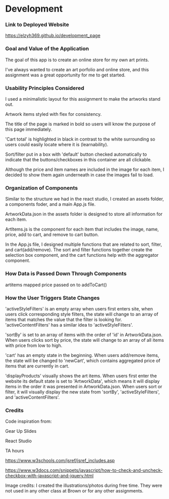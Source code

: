 # Development

### Link to Deployed Website
https://elzyh369.github.io/development_page

### Goal and Value of the Application
The goal of this app is to create an online store for my own art prints.


I've always wanted to create an art porfolio and online store, and this assignment was a great opportunity for me to get started.

### Usability Principles Considered
I used a minimalistic layout for this assignment to make the artworks stand out. 


Artwork items styled with flex for consistency.


The title of the page is marked in bold so users will know the purpose of this page immediately.


'Cart total' is highlighted in black in contrast to the white surrounding so users could easily locate where it is (learnability).


Sort/filter put in a box with 'default' button checked automatically to indicate that the buttons/checkboxes in this container are all clickable.


Although the price and item names are included in the image for each item, I decided to show them again underneath in case the images fail to load.

### Organization of Components
Similar to the structure we had in the react studio, I created an assets folder, a components foder, and a main App.js file.


ArtworkData.json in the assets folder is designed to store all information for each item.


ArtItems.js is the component for each item that includes the image, name, price, add to cart, and remove to cart button.


In the App.js file, I designed multiple functions that are related to sort, filter, and cart(add/remove). The sort and filter functions together create the selection box component, and the cart functions help with the aggregator component.

### How Data is Passed Down Through Components
artitems mapped
price passed on to addToCart()

### How the User Triggers State Changes
'activeStyleFilters' is an empty array when users first enters site, when users click corresponding style filters, the state will change to an array of items that matches the value that the filter is looking for. 'activeContentFilters' has a similar idea to 'activeStyleFilters'.


'sortBy' is set to an array of items with the order of 'id' in ArtworkData.json. When users clicks sort by price, the state will change to an array of all items with price from low to high.


'cart' has an empty state in the beginning. When users add/remove items, the state will be changed to 'newCart', which contains aggregated price of items that are currently in cart.


'displayProducts' visually shows the art items. When users first enter the website its default state is set to 'ArtworkData', which means it will display items in the order it was presented in ArtworkData.json. When users sort or filter, it will visually display the new state from 'sortBy', 'activeStyleFilters', and 'activeContentFilters'.

### Credits
Code inspiration from:

Gear Up Slides

React Studio

TA hours

https://www.w3schools.com/jsref/jsref_includes.asp

https://www.w3docs.com/snippets/javascript/how-to-check-and-uncheck-checkbox-with-javascript-and-jquery.html


Image credits:
I created the illustrations/photos during free time. They were not used in any other class at Brown or for any other assignments.
